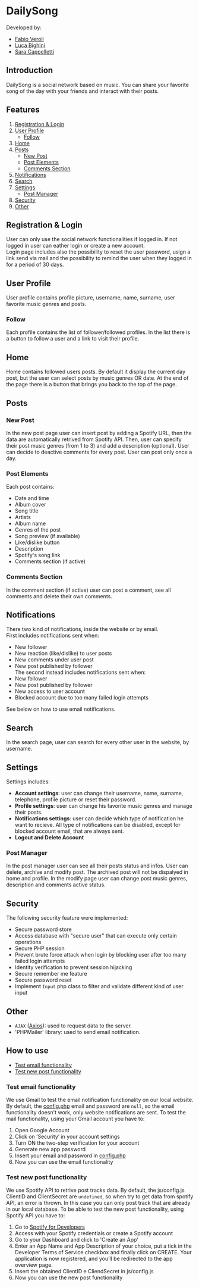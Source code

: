 # DailySong 

Developed by:
- [Fabio Veroli](https://github.com/Fab-Ver)
- [Luca Bighini](https://github.com/BigoLuca)
- [Sara Cappelletti](https://github.com/SaraCappelletti)

## Introduction

DailySong is a social network based on music.
You can share your favorite song of the day with your friends and interact with their posts. 

## Features

1. [Registration & Login](#registration--login)
2. [User Profile](#user-profile)
   - [Follow](#follow)
3. [Home](#home)
4. [Posts](#posts)
   - [New Post](#new-post)
   - [Post Elements](#post-elements)
   - [Comments Section](#comments-section)
5. [Notifications](#notifications)
6. [Search](#search)
7. [Settings](#settings)
   - [Post Manager](#post-manager)
8. [Security](#security)
9. [Other](#other)

## Registration & Login

User can only use the social network functionalities if logged in. If not logged in user can eather login or create a new account.  
Login page includes also the possibility to reset the user password, usign a link send via mail and the possibility to remind the user when they logged in for a period of 30 days. 

## User Profile

User profile contains profile picture, username, name, surname, user favorite music genres and posts.

### Follow

Each profile contains the list of follower/followed profiles. In the list there is a button to follow a user and a link to visit their profile. 

## Home

Home contains followed users posts. By default it display the current day post, but the user can select posts by music genres OR date. At the end of the page there is a button that brings you back to the top of the page.

## Posts

### New Post

In the new post page user can insert post by adding a Spotify URL, then the data are automatically retrived from Spotify API. Then, user can specify their post music genres (from 1 to 3) and add a description (optional). User can decide to deactive comments for every post. User can post only once a day.

### Post Elements

Each post contains: 
- Date and time
- Album cover
- Song title
- Artists
- Album name
- Genres of the post
- Song preview (if available)
- Like/dislike button
- Description
- Spotify's song link
- Comments section (if active)

### Comments Section

In the comment section (if active) user can post a comment, see all comments and delete their own comments. 

## Notifications

There two kind of notifications, inside the website or by email.  
First includes notifications sent when:
- New follower
- New reaction (like/dislike) to user posts
- New comments under user post
- New post published by follower  
The second instead includes notifications sent when:
- New follower
- New post published by follower
- New access to user account
- Blocked account due to too many failed login attempts

See below on how to use email notifications. 

## Search

In the search page, user can search for every other user in the website, by username. 

## Settings

Settings includes:
- **Account settings**: user can change their username, name, surname, telephone, profile picture or reset their password.
- **Profile settings**: user can change his favorite music genres and manage their posts.
- **Notifications settings**: user can decide which type of notification he want to recieve. All type of notifications can be disabled, except for blocked account email, that are always sent. 
- **Logout and Delete Account**

### Post Manager

In the post manager user can see all their posts status and infos. User can delete, archive and modify post. The archived post will not be dispalyed in home and profile. In the modify page user can change post music genres, description and comments active status. 

## Security

The following security feature were implemented:
- Secure password store
- Access database with "secure user" that can execute only certain operations 
- Secure PHP session
- Prevent brute force attack when login by blocking user after too many failed login attempts
- Identity verification to prevent session hijacking 
- Secure remember me feature
- Secure password reset
- Implement `Input` php class to filter and validate different kind of user input

## Other

- `AJAX` ([Axios](https://axios-http.com/)): used to request data to the server.
- 'PHPMailer' library: used to send email notification. 


## How to use
- [Test email functionality](#test-email-functionality)
- [Test new post functionality](#test-new-post-functionality)

### Test email functionality

We use Gmail to test the email notification functionality on our local website. By default, the [config.php](config.php) email and password are `null`, so the email functionality doesn't work, only website notifications are sent. To test the mail functionality, using your Gmail account you have to:
1. Open Google Account
2. Click on  ‘Security’ in your account settings
3. Turn ON the two-step verification for your account
4. Generate new app password
5. Insert your email and password in [config.php](config.php)
6. Now you can use the email functionality

### Test new post functionality

We use Spotify API to retrive post tracks data. By default, the js/config.js ClientID and ClientSecret are `undefined`, so when try to get data from spotify API, an error is thrown. In this case you can only post track that are already in our local database. To be able to test the new post functionality, using Spotify API you have to: 
1. Go to [Spotify for Developers](https://developer.spotify.com/)
2. Access with your Spotify credentials or create a Spotify account 
3. Go to your Dashboard and click to 'Create an App'
4. Enter an App Name and App Description of your choice, put a tick in the Developer Terms of Service checkbox and finally click on CREATE. Your application is now registered, and you’ll be redirected to the app overview page.
5. Insert the obtained ClientID e CliendSecret in js/config.js
6. Now you can use the new post functionality
